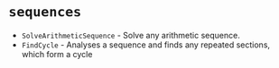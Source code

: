 # `sequences`

- `SolveArithmeticSequence` - Solve any arithmetic sequence.
- `FindCycle` - Analyses a sequence and finds any repeated sections, which form a cycle